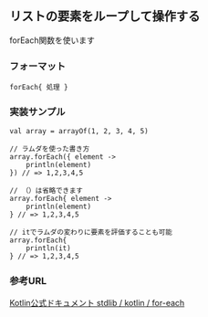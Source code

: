 ## リストの要素をループして操作する

forEach関数を使います

### フォーマット

    forEach{ 処理 }

### 実装サンプル

    val array = arrayOf(1, 2, 3, 4, 5)
    
    // ラムダを使った書き方
    array.forEach({ element ->
        println(element) 
    }) // => 1,2,3,4,5
    
    // （）は省略できます
    array.forEach{ element ->
        println(element) 
    } // => 1,2,3,4,5
    
    // itでラムダの変わりに要素を評価することも可能
    array.forEach{
        println(it) 
    } // => 1,2,3,4,5


### 参考URL
 
[Kotlin公式ドキュメント stdlib / kotlin / for-each](http://kotlinlang.org/api/latest/jvm/stdlib/kotlin/for-each.html)   
